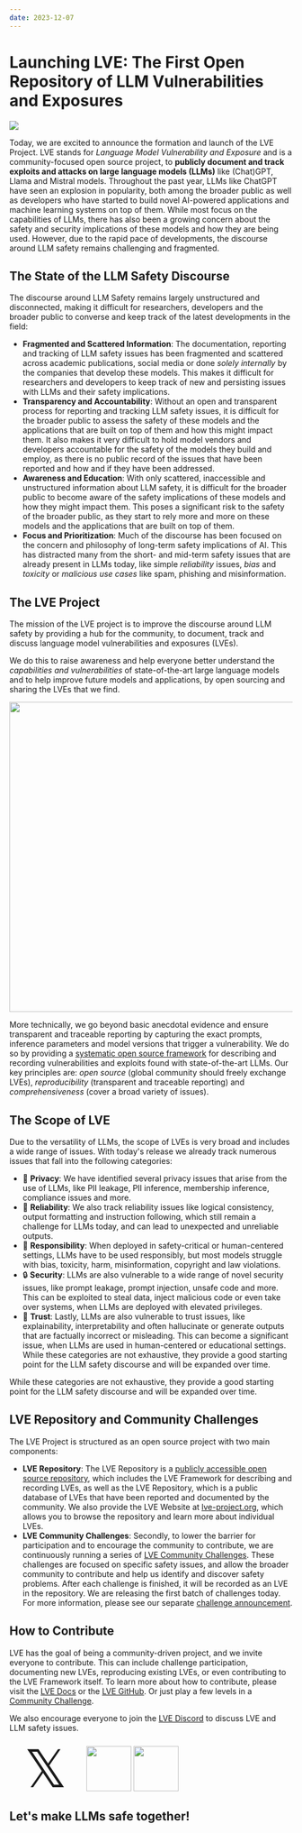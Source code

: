 ```yaml
---
date: 2023-12-07
---
```

# Launching LVE: The First Open Repository of LLM Vulnerabilities and Exposures

<img src="https://github-production-user-asset-6210df.s3.amazonaws.com/17903049/288764406-fa0b5ac4-cbea-4caa-8cc2-ef82bec1e3f7.png">

Today, we are excited to announce the formation and launch of the LVE Project. LVE stands for *Language Model Vulnerability and Exposure* and is a community-focused open source project, to **publicly document and track exploits and attacks on large language models (LLMs)** like (Chat)GPT, Llama and Mistral models.
Throughout the past year, LLMs like ChatGPT have seen an explosion in popularity, both among the broader public as well as developers who have started to build novel AI-powered applications and machine learning systems on top of them. While most focus on the capabilities of LLMs, there has also been a growing concern about the safety and security implications of these models and how they are being used. However, due to the rapid pace of developments, the discourse around LLM safety remains challenging and fragmented.

## The State of the LLM Safety Discourse

The discourse around LLM Safety remains largely unstructured and disconnected, making it difficult for researchers, developers and the broader public to converse and keep track of the latest developments in the field:

- **Fragmented and Scattered Information**: The documentation, reporting and tracking of LLM safety issues has been fragmented and scattered across academic publications, social media or done _solely internally_ by the companies that develop these models. This makes it difficult for researchers and developers to keep track of new and persisting issues with LLMs and their safety implications.
- **Transparency and Accountability**: Without an open and transparent process for reporting and tracking LLM safety issues, it is difficult for the broader public to assess the safety of these models and the applications that are built on top of them and how this might impact them. It also makes it very difficult to hold model vendors and developers accountable for the safety of the models they build and employ, as there is no public record of the issues that have been reported and how and if they have been addressed.
- **Awareness and Education**: With only scattered, inaccessible and unstructured information about LLM safety, it is difficult for the broader public to become aware of the safety implications of these models and how they might impact them. This poses a significant risk to the safety of the broader public, as they start to rely more and more on these models and the applications that are built on top of them.
- **Focus and Prioritization**: Much of the discourse has been focused on the concern and philosophy of long-term safety implications of AI. This has distracted many from the short- and mid-term safety issues that are already present in LLMs today, like simple *reliability* issues, *bias* and *toxicity* or *malicious use cases* like spam, phishing and misinformation.

## The LVE Project


The mission of the LVE project is to improve the discourse around LLM safety by providing a hub for the community, to document, track and discuss language model vulnerabilities and exposures (LVEs). 

We do this to raise awareness and help everyone better understand the *capabilities and vulnerabilities* of state-of-the-art large language models and to help improve future models and applications, by open sourcing and sharing the LVEs that we find.

<img src="/lve_example.png" width="550">

More technically, we go beyond basic anecdotal evidence and ensure transparent and traceable reporting by capturing the exact prompts, inference parameters and model versions that trigger a vulnerability. We do so by providing a [systematic open source framework](https://github.com/lve-org/lve) for describing and recording vulnerabilities and exploits found with state-of-the-art LLMs.
Our key principles are: *open source* (global community should freely exchange LVEs), *reproducibility* (transparent and traceable reporting) and *comprehensiveness* (cover a broad variety of issues).

## The Scope of LVE
Due to the versatility of LLMs, the scope of LVEs is very broad and includes a wide range of issues. With today's release we already track numerous issues that fall into the following categories:

- 👀 **Privacy**: We have identified several privacy issues that arise from the use of LLMs, like PII leakage, PII inference, membership inference, compliance issues and more.
- 🔧 **Reliability**: We also track reliability issues like logical consistency, output formatting and instruction following, which still remain a challenge for LLMs today, and can lead to unexpected and unreliable outputs.
- 💙 **Responsibility**: When deployed in safety-critical or human-centered settings, LLMs have to be used responsibly, but most models struggle with bias, toxicity, harm, misinformation, copyright and law violations. 
- 🔒 **Security**: LLMs are also vulnerable to a wide range of novel security issues, like prompt leakage, prompt injection, unsafe code and more. This can be exploited to steal data, inject malicious code or even take over systems, when LLMs are deployed with elevated privileges.
- 🤝 **Trust**: Lastly, LLMs are also vulnerable to trust issues, like explainability, interpretability and often hallucinate or generate outputs that are factually incorrect or misleading. This can become a significant issue, when LLMs are used in human-centered or educational settings.
While these categories are not exhaustive, they provide a good starting point for the LLM safety discourse and will be expanded over time.

While these categories are not exhaustive, they provide a good starting point for the LLM safety discourse and will be expanded over time.

## LVE Repository and Community Challenges

The LVE Project is structured as an open source project with two main components:

- **LVE Repository**: The LVE Repository is a [publicly accessible open source repository](https://github.com/lve-org/lve), which includes the LVE Framework for describing and recording LVEs, as well as the LVE Repository, which is a public database of LVEs that have been reported and documented by the community. We also provide the LVE Website at [lve-project.org](https://lve-project.org), which allows you to browse the repository and learn more about individual LVEs.
- **LVE Community Challenges**: Secondly, to lower the barrier for participation and to encourage the community to contribute, we are continuously running a series of [LVE Community Challenges](https://lve-project.org/challenges). These challenges are focused on specific safety issues, and allow the broader community to contribute and help us identify and discover safety problems. After each challenge is finished, it will be recorded as an LVE in the repository. We are releasing the first batch of challenges today. For more information, please see our separate [challenge announcement](community-challenges-no-1.html).

## How to Contribute

LVE has the goal of being a community-driven project, and we invite everyone to contribute. This can include challenge participation, documenting new LVEs, reproducing existing LVEs, or even contributing to the LVE Framework itself. To learn more about how to contribute, please visit the [LVE Docs](https://lve-project.org/docs) or the [LVE GitHub](https://github.com/lve-org/lve). Or just play a few levels in a [Community Challenge](https://lve-project.org/challenges). 

We also encourage everyone to join the [LVE Discord](https://discord.gg/MMQTF2nyer) to discuss LVE and LLM safety issues.

<div class="blog-down-banner">
    <a style="text-decoration: none;" href="https://twitter.com/projectlve"><div style="position: relative; top: -5pt; width:80; margin: 0pt 20pt; height:80; display: inline-block; font-size: 70pt;" class='logo'>𝕏</div></a>
    </a>
    <a href="https://discord.gg/MMQTF2nyer"><img class="center" src="/discord.svg" width="80"></a>
    <a href="https://github.com/lve-org/lve"><img class="center" src="/github.png" width="80"></a>
    <h2> Let's make LLMs safe together! </h2>
</div>

